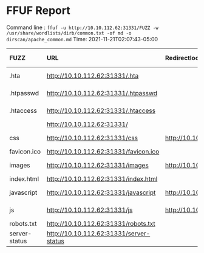 # FFUF Report

  Command line : `ffuf -u http://10.10.112.62:31331/FUZZ -w /usr/share/wordlists/dirb/common.txt -of md -o dirscan/apache_common.md`
  Time: 2021-11-21T02:07:43-05:00

  | FUZZ | URL | Redirectlocation | Position | Status Code | Content Length | Content Words | Content Lines | Content Type | ResultFile |
  | :- | :-- | :--------------- | :---- | :------- | :---------- | :------------- | :------------ | :--------- | :----------- |
  | .hta | http://10.10.112.62:31331/.hta |  | 11 | 403 | 294 | 22 | 12 | text/html; charset=iso-8859-1 |  |
  | .htpasswd | http://10.10.112.62:31331/.htpasswd |  | 13 | 403 | 299 | 22 | 12 | text/html; charset=iso-8859-1 |  |
  | .htaccess | http://10.10.112.62:31331/.htaccess |  | 12 | 403 | 299 | 22 | 12 | text/html; charset=iso-8859-1 |  |
  |  | http://10.10.112.62:31331/ |  | 1 | 200 | 6092 | 393 | 140 | text/html |  |
  | css | http://10.10.112.62:31331/css | http://10.10.112.62:31331/css/ | 1114 | 301 | 319 | 20 | 10 | text/html; charset=iso-8859-1 |  |
  | favicon.ico | http://10.10.112.62:31331/favicon.ico |  | 1575 | 200 | 15086 | 11 | 7 | image/vnd.microsoft.icon |  |
  | images | http://10.10.112.62:31331/images | http://10.10.112.62:31331/images/ | 1991 | 301 | 322 | 20 | 10 | text/html; charset=iso-8859-1 |  |
  | index.html | http://10.10.112.62:31331/index.html |  | 2020 | 200 | 6092 | 393 | 140 | text/html |  |
  | javascript | http://10.10.112.62:31331/javascript | http://10.10.112.62:31331/javascript/ | 2145 | 301 | 326 | 20 | 10 | text/html; charset=iso-8859-1 |  |
  | js | http://10.10.112.62:31331/js | http://10.10.112.62:31331/js/ | 2179 | 301 | 318 | 20 | 10 | text/html; charset=iso-8859-1 |  |
  | robots.txt | http://10.10.112.62:31331/robots.txt |  | 3436 | 200 | 53 | 4 | 6 | text/plain |  |
  | server-status | http://10.10.112.62:31331/server-status |  | 3588 | 403 | 303 | 22 | 12 | text/html; charset=iso-8859-1 |  |
  
